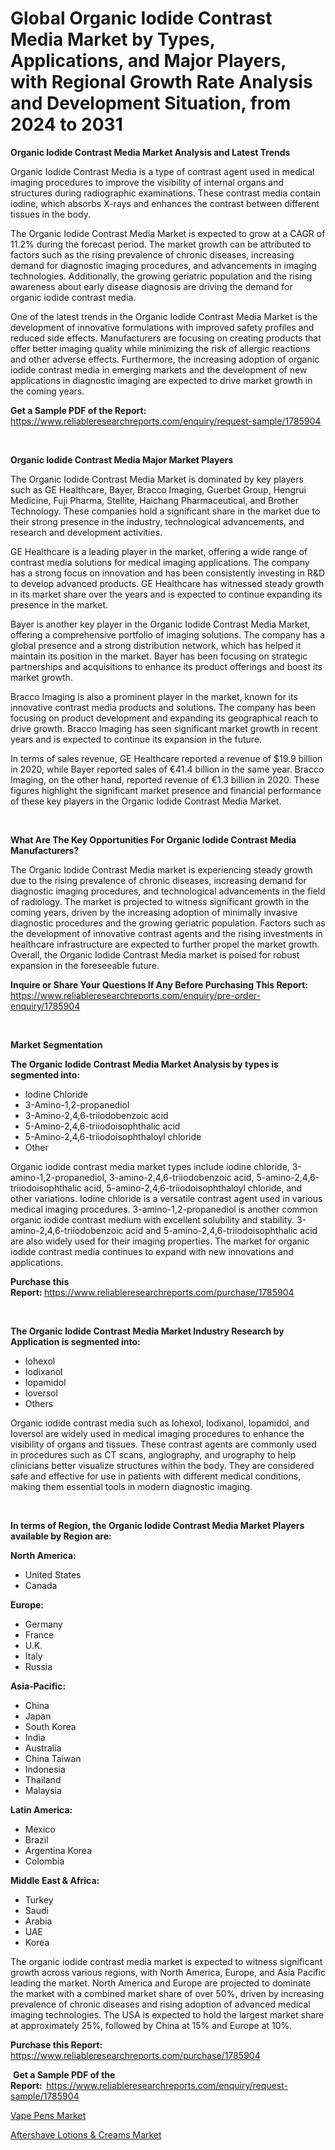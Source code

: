 <p><h1>Global Organic Iodide Contrast Media Market by Types, Applications, and Major Players, with Regional Growth Rate Analysis and Development Situation, from 2024 to 2031</h1></p><p><strong>Organic Iodide Contrast Media Market Analysis and Latest Trends</strong></p>
<p><p>Organic Iodide Contrast Media is a type of contrast agent used in medical imaging procedures to improve the visibility of internal organs and structures during radiographic examinations. These contrast media contain iodine, which absorbs X-rays and enhances the contrast between different tissues in the body.</p><p>The Organic Iodide Contrast Media Market is expected to grow at a CAGR of 11.2% during the forecast period. The market growth can be attributed to factors such as the rising prevalence of chronic diseases, increasing demand for diagnostic imaging procedures, and advancements in imaging technologies. Additionally, the growing geriatric population and the rising awareness about early disease diagnosis are driving the demand for organic iodide contrast media.</p><p>One of the latest trends in the Organic Iodide Contrast Media Market is the development of innovative formulations with improved safety profiles and reduced side effects. Manufacturers are focusing on creating products that offer better imaging quality while minimizing the risk of allergic reactions and other adverse effects. Furthermore, the increasing adoption of organic iodide contrast media in emerging markets and the development of new applications in diagnostic imaging are expected to drive market growth in the coming years.</p></p>
<p><strong>Get a Sample PDF of the Report:&nbsp;</strong> <a href="https://www.reliableresearchreports.com/enquiry/request-sample/1785904">https://www.reliableresearchreports.com/enquiry/request-sample/1785904</a></p>
<p>&nbsp;</p>
<p><strong>Organic Iodide Contrast Media Major Market Players</strong></p>
<p><p>The Organic Iodide Contrast Media Market is dominated by key players such as GE Healthcare, Bayer, Bracco Imaging, Guerbet Group, Hengrui Medicine, Fuji Pharma, Stellite, Haichang Pharmaceutical, and Brother Technology. These companies hold a significant share in the market due to their strong presence in the industry, technological advancements, and research and development activities.</p><p>GE Healthcare is a leading player in the market, offering a wide range of contrast media solutions for medical imaging applications. The company has a strong focus on innovation and has been consistently investing in R&D to develop advanced products. GE Healthcare has witnessed steady growth in its market share over the years and is expected to continue expanding its presence in the market.</p><p>Bayer is another key player in the Organic Iodide Contrast Media Market, offering a comprehensive portfolio of imaging solutions. The company has a global presence and a strong distribution network, which has helped it maintain its position in the market. Bayer has been focusing on strategic partnerships and acquisitions to enhance its product offerings and boost its market growth.</p><p>Bracco Imaging is also a prominent player in the market, known for its innovative contrast media products and solutions. The company has been focusing on product development and expanding its geographical reach to drive growth. Bracco Imaging has seen significant market growth in recent years and is expected to continue its expansion in the future.</p><p>In terms of sales revenue, GE Healthcare reported a revenue of $19.9 billion in 2020, while Bayer reported sales of €41.4 billion in the same year. Bracco Imaging, on the other hand, reported revenue of €1.3 billion in 2020. These figures highlight the significant market presence and financial performance of these key players in the Organic Iodide Contrast Media Market.</p></p>
<p>&nbsp;</p>
<p><strong>What Are The Key Opportunities For Organic Iodide Contrast Media Manufacturers?</strong></p>
<p><p>The Organic Iodide Contrast Media market is experiencing steady growth due to the rising prevalence of chronic diseases, increasing demand for diagnostic imaging procedures, and technological advancements in the field of radiology. The market is projected to witness significant growth in the coming years, driven by the increasing adoption of minimally invasive diagnostic procedures and the growing geriatric population. Factors such as the development of innovative contrast agents and the rising investments in healthcare infrastructure are expected to further propel the market growth. Overall, the Organic Iodide Contrast Media market is poised for robust expansion in the foreseeable future.</p></p>
<p><strong>Inquire or Share Your Questions If Any Before Purchasing This Report:</strong> <a href="https://www.reliableresearchreports.com/enquiry/pre-order-enquiry/1785904">https://www.reliableresearchreports.com/enquiry/pre-order-enquiry/1785904</a></p>
<p>&nbsp;</p>
<p><strong>Market Segmentation</strong></p>
<p><strong>The Organic Iodide Contrast Media Market Analysis by types is segmented into:</strong></p>
<p><ul><li>Iodine Chloride</li><li>3-Amino-1,2-propanediol</li><li>3-Amino-2,4,6-triiodobenzoic acid</li><li>5-Amino-2,4,6-triiodoisophthalic acid</li><li>5-Amino-2,4,6-triiodoisophthaloyl chloride</li><li>Other</li></ul></p>
<p><p>Organic iodide contrast media market types include iodine chloride, 3-amino-1,2-propanediol, 3-amino-2,4,6-triiodobenzoic acid, 5-amino-2,4,6-triiodoisophthalic acid, 5-amino-2,4,6-triiodoisophthaloyl chloride, and other variations. Iodine chloride is a versatile contrast agent used in various medical imaging procedures. 3-amino-1,2-propanediol is another common organic iodide contrast medium with excellent solubility and stability. 3-amino-2,4,6-triiodobenzoic acid and 5-amino-2,4,6-triiodoisophthalic acid are also widely used for their imaging properties. The market for organic iodide contrast media continues to expand with new innovations and applications.</p></p>
<p><strong>Purchase this Report:&nbsp;</strong><a href="https://www.reliableresearchreports.com/purchase/1785904">https://www.reliableresearchreports.com/purchase/1785904</a></p>
<p>&nbsp;</p>
<p><strong>The Organic Iodide Contrast Media Market Industry Research by Application is segmented into:</strong></p>
<p><ul><li>Iohexol</li><li>Iodixanol</li><li>Iopamidol</li><li>Ioversol</li><li>Others</li></ul></p>
<p><p>Organic iodide contrast media such as Iohexol, Iodixanol, Iopamidol, and Ioversol are widely used in medical imaging procedures to enhance the visibility of organs and tissues. These contrast agents are commonly used in procedures such as CT scans, angiography, and urography to help clinicians better visualize structures within the body. They are considered safe and effective for use in patients with different medical conditions, making them essential tools in modern diagnostic imaging.</p></p>
<p>&nbsp;</p>
<p><strong>In terms of Region, the Organic Iodide Contrast Media Market Players available by Region are:</strong></p>
<p>
    <p> <strong> North America: </strong>
        <ul>
            <li>United States</li>
            <li>Canada</li>
        </ul>
        </p> 
    <p> <strong> Europe: </strong>
        <ul>
            <li>Germany</li>
            <li>France</li>
            <li>U.K.</li>
            <li>Italy</li>
            <li>Russia</li>
        </ul>
        </p> 
    <p> <strong> Asia-Pacific: </strong>
        <ul>
            <li>China</li>
            <li>Japan</li>
            <li>South Korea</li>
            <li>India</li>
            <li>Australia</li>
            <li>China Taiwan</li>
            <li>Indonesia</li>
            <li>Thailand</li>
            <li>Malaysia</li>
        </ul>
        </p> 
    <p> <strong> Latin America: </strong>
        <ul>
            <li>Mexico</li>
            <li>Brazil</li>
            <li>Argentina Korea</li>
            <li>Colombia</li>
        </ul>
        </p> 
    <p> <strong> Middle East & Africa: </strong>
        <ul>
            <li>Turkey</li>
            <li>Saudi</li>
            <li>Arabia</li>
            <li>UAE</li>
            <li>Korea</li>
        </ul>
    </p>
    </p>
<p><p>The organic iodide contrast media market is expected to witness significant growth across various regions, with North America, Europe, and Asia Pacific leading the market. North America and Europe are projected to dominate the market with a combined market share of over 50%, driven by increasing prevalence of chronic diseases and rising adoption of advanced medical imaging technologies. The USA is expected to hold the largest market share at approximately 25%, followed by China at 15% and Europe at 10%.</p></p>
<p><strong>Purchase this Report: </strong><a href="https://www.reliableresearchreports.com/purchase/1785904">https://www.reliableresearchreports.com/purchase/1785904</a></p>
<p>&nbsp;<strong>Get a Sample PDF of the Report:&nbsp;&nbsp;</strong><a href="https://www.reliableresearchreports.com/enquiry/request-sample/1785904">https://www.reliableresearchreports.com/enquiry/request-sample/1785904</a></p>
<p><strong></strong></p>
<p><p><a href="https://issuu.com/reportprime-2/docs/vape-pens-market-size-2030.pptx">Vape Pens Market</a></p><p><a href="https://issuu.com/reportprime-2/docs/aftershave-lotions-creams-market-size-2030.pptx">Aftershave Lotions & Creams Market</a></p></p>